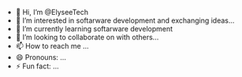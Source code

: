- 👋 Hi, I’m @ElyseeTech
- 👀 I’m interested in softarware development and exchanging ideas...
- 🌱 I’m currently learning softarware development
- 💞️ I’m looking to collaborate on with others...
- 📫 How to reach me ...
- 😄 Pronouns: ...
- ⚡ Fun fact: ...

<!---
ElyseeTech/ElyseeTech is a ✨ special ✨ repository because its `README.md` (this file) appears on your GitHub profile.
You can click the Preview link to take a look at your changes.
--->

